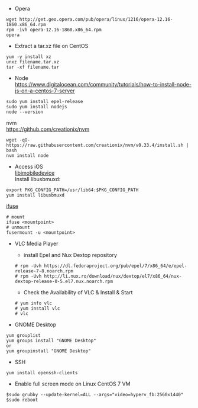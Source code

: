 - Opera
```
wget http://get.geo.opera.com/pub/opera/linux/1216/opera-12.16-1860.x86_64.rpm
rpm -ivh opera-12.16-1860.x86_64.rpm
opera
```

- Extract a tar.xz file on CentOS
```
yum -y install xz
unxz filename.tar.xz
tar -xf filename.tar
```

- Node  
https://www.digitalocean.com/community/tutorials/how-to-install-node-js-on-a-centos-7-server  
```
sudo yum install epel-release
sudo yum install nodejs
node --version
```
nvm  
https://github.com/creationix/nvm  
```
wget -qO- https://raw.githubusercontent.com/creationix/nvm/v0.33.4/install.sh | bash
nvm install node
```  

- Access iOS  
[libimobiledevice](https://github.com/libimobiledevice/libimobiledevice)  
Install libusbmuxd:  
```
export PKG_CONFIG_PATH=/usr/lib64:$PKG_CONFIG_PATH
yum install libusbmuxd
```
[ifuse](https://github.com/libimobiledevice/ifuse)
```
# mount
ifuse <mountpoint>
# unmount
fusermount -u <mountpoint>
```


- VLC Media Player
  - install Epel and Nux Dextop repository
  ```
  # rpm -Uvh https://dl.fedoraproject.org/pub/epel/7/x86_64/e/epel-release-7-8.noarch.rpm
  # rpm -Uvh http://li.nux.ro/download/nux/dextop/el7/x86_64/nux-dextop-release-0-5.el7.nux.noarch.rpm
  ```
  - Check the Availability of VLC & Install & Start
  ```
  # yum info vlc
  # yum install vlc
  # vlc
  ```

- GNOME Desktop
```
yum grouplist
yum groups install "GNOME Desktop"
or
yum groupinstall "GNOME Desktop"
```

- SSH
```
yum install openssh-clients
```

- Enable full screen mode on Linux CentOS 7 VM
```
$sudo grubby --update-kernel=ALL --args="video=hyperv_fb:2560x1440"
$sudo reboot
```
